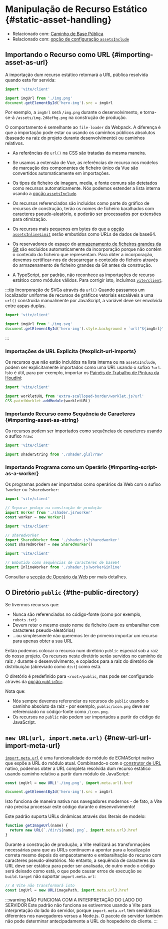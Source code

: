 # Manipulação de Recurso Estático {#static-asset-handling}

- Relacionado com: [Caminho de Base Pública](./build#public-base-path)
- Relacionado com: [opção de configuração `assetsInclude`](/config/shared-options#assetsinclude)

## Importando o Recurso como URL {#importing-asset-as-url}

A importação dum recurso estático retornará a URL pública resolvida quando esta for servida:

```js
import 'vite/client'

import imgUrl from './img.png'
document.getElementById('hero-img').src = imgUrl
```

Por exemplo, a `imgUrl` será `/img.png` durante o desenvolvimento, e torna-se-á `/assets/img.2d8efhg.png` na construção de produção.

O comportamento é semelhante ao `file-loader` da Webpack. A diferença é que a importação pode estar ou usando os caminhos públicos absolutos (baseado na raiz do projeto durante desenvolvimento) ou caminhos relativos.

- As referências de `url()` na CSS são tratadas da mesma maneira.

- Se usamos a extensão de Vue, as referências de recurso nos modelos de marcação dos componentes de ficheiro único da Vue são convertidos automaticamente em importações.

- Os tipos de ficheiro de imagem, media, e fonte comuns são detetados como recursos automaticamente. Nós podemos estender a lista interna usando a [opção `assetsInclude`](/config/shared-options#assetsinclude).

- Os recursos referenciados são incluídos como parte do gráfico de recursos de construção, terão os nomes de ficheiro baralhados com caracteres pseudo-aleatório, e poderão ser processados por extensões para otimização.

- Os recursos mais pequenos em bytes do que a [opção `assetsInlineLimit`](/config/build-options#build-assetsinlinelimit) serão embutidos como URLs de dados de base64.

- Os reservadores de espaço do [armazenamento de ficheiros grandes da Git](https://git-lfs.com/) são excluídos automaticamente da incorporação porque não contêm o conteúdo do ficheiro que representam. Para obter a incorporação, devemos certificar-nos de descarregar o conteúdo do ficheiro através do armazenamento de ficheiro grandes da Git antes da construção.

- A TypeScript, por padrão, não reconhece as importações de recurso estático como módulos válidos. Para corrigir isto, incluímos [`vite/client`](./features#client-types).

:::tip Incorporação de SVGs através da `url()`
Quando passamos um localizador uniforme de recursos de gráficos vetoriais escaláveis a uma `url()` construída manualmente por JavaScript, a variável deve ser envolvida entre aspas duplas.

```js
import 'vite/client'

import imgUrl from './img.svg'
document.getElementById('hero-img').style.background = `url("${imgUrl}")`
```

:::

### Importações de URL Explicita {#explicit-url-imports}

Os recursos que não estão incluídos na lista interna ou na `assetsInclude`, podem ser explicitamente importados como uma URL usando o sufixo `?url`. Isto é útil, para por exemplo, importar os [Painéis de Trabalho de Pintura da Houdini](https://houdini.how/usage):

```js
import 'vite/client'

import workletURL from 'extra-scalloped-border/worklet.js?url'
CSS.paintWorklet.addModule(workletURL)
```

### Importando Recurso como Sequência de Caracteres {#importing-asset-as-string}

Os recursos podem ser importados como sequências de caracteres usando o sufixo `?raw`:

```js
import 'vite/client'

import shaderString from './shader.glsl?raw'
```

### Importando Programa como um Operário {#importing-script-as-a-worker}

Os programas podem ser importados como operários da Web com o sufixo `?worker` ou `?sharedworker`:

```js
import 'vite/client'

// Separar pedaço na construção de produção
import Worker from './shader.js?worker'
const worker = new Worker()
```

```js
import 'vite/client'

// sharedworker
import SharedWorker from './shader.js?sharedworker'
const sharedWorker = new SharedWorker()
```

```js
import 'vite/client'

// Embutido como sequências de caracteres de base64
import InlineWorker from './shader.js?worker&inline'
```

Consultar a [secção de Operário da Web](./features#web-workers) por mais detalhes.

## O Diretório `public` {#the-public-directory}

Se tivermos recursos que:

- Nunca são referenciados no código-fonte (como por exemplo, `robots.txt`)
- Devem reter o mesmo exato nome de ficheiro (sem os embaralhar com caracteres pseudo-aleatórios)
- ...ou simplesmente não queremos ter de primeiro importar um recurso para apenas obter a sua URL

Então podemos colocar o recurso num diretório `public` especial sob a raiz do nosso projeto. Os recursos neste diretório serão servidos no caminho de raiz `/` durante o desenvolvimento, e copiados para a raiz do diretório de distribuição (abreviado como `dist`) como está.

O diretório é predefinido para `<root>/public`, mas pode ser configurado através da [opção `publicDir`](/config/shared-options#publicdir).

Nota que:

- Nós sempre devemos referenciar os recursos do `public` usando o caminho absoluto da raiz - por exemplo, `public/icon.png` deve ser referenciado no código-fonte como `/icon.png`.
- Os recursos no `public` não podem ser importados a partir do código de JavaScript.

## `new URL(url, import.meta.url)` {#new-url-url-import-meta-url}

[`import.meta.url`](https://developer.mozilla.org/en-US/docs/Web/JavaScript/Reference/Statements/import.meta) é uma funcionalidade do módulo de ECMAScript nativo que expõe a URL do módulo atual. Combinando-o com o [construtor de URL](https://developer.mozilla.org/en-US/docs/Web/API/URL) nativo, podemos obter a URL completa resolvida dum recurso estático usando caminho relativo a partir dum módulo de JavaScript:

```js
const imgUrl = new URL('./img.png', import.meta.url).href

document.getElementById('hero-img').src = imgUrl
```

Isto funciona de maneira nativa nos navegadores modernos - de fato, a Vite não precisa processar este código durante o desenvolvimento!

Este padrão suporta URLs dinâmicas através dos literais de modelo:

```js
function getImageUrl(name) {
  return new URL(`./dir/${name}.png`, import.meta.url).href
}
```

Durante a construção de produção, a Vite realizará as transformações necessárias para que as URLs continuem a apontar para a localização correta mesmo depois do empacotamento e embaralhação do recurso com caracteres pseudo-aleatórios. No entanto, a sequência de caracteres da URL deve ser estática para poder ser analisada, de outro modo o código será deixado como está, o que pode causar erros de execução se `build.target` não suportar `import.meta.url`:

```js
// A Vite não transformará isto
const imgUrl = new URL(imagePath, import.meta.url).href
```

:::warning NÃO FUNCIONA COM A INTERPRETAÇÃO DO LADO DO SERVIDOR
Este padrão não funciona se estivermos usando a Vite para interpretação do lado do servidor, porque `import.meta.url` tem semânticas diferentes nos navegadores versus a Node.js. O pacote do servidor também não pode determinar antecipadamente a URL do hospedeiro do cliente.
:::

